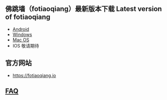 
## 佛跳墙（fotiaoqiang）最新版本下载 Latest version of fotiaoqiang</a>
- <a href="https://github.com/getfotiaoqiang/download/releases/download/V2.4.0/fotiaoqiang-v2.4.0-1.apk"> Android </a>
- <a href="https://github.com/getfotiaoqiang/download/releases/download/V2.4.0/fotiaoqiang-2.4.0-1-Setup.exe"> Windows </a>
- <a href="https://github.com/getfotiaoqiang/download/releases/download/V2.4.0/v240-1_fotiaoqiang_darwin_amd64_install.dmg"> Mac OS </a>
- IOS 敬请期待

## 官方网站
- https://fotiaoqiang.io


## <a href="https://github.com/getfotiaoqiang/fotiaoqiang/wiki/FAQ">FAQ</a>
